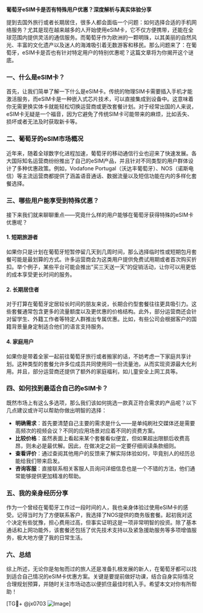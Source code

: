 **葡萄牙eSIM卡是否有特殊用户优惠？深度解析与真实体验分享**

提到去国外旅行或者长期居住，很多人都会面临一个问题：如何选择合适的手机网络服务？尤其是现在越来越多的人开始使用eSIM卡，它不仅方便携带，还能在全球范围内提供灵活的通信服务。而葡萄牙作为欧洲的一颗明珠，以其美丽的自然风光、丰富的文化遗产以及迷人的海滩吸引着无数游客和移民。那么问题来了：在葡萄牙，eSIM卡是否也有针对特定用户的特别优惠呢？这篇文章将为你揭开这个谜底。

### 一、什么是eSIM卡？
首先，让我们简单了解一下什么是eSIM卡。传统的物理SIM卡需要插入手机才能激活服务，而eSIM卡是一种嵌入式芯片技术，可以直接集成到设备中。这意味着你无需更换实体卡就能轻松切换运营商或更改套餐计划。对于经常出国的人来说，eSIM卡无疑是一个福音，因为它避免了传统SIM卡可能带来的麻烦，比如丢失、损坏或者无法及时获取新卡等。

### 二、葡萄牙的eSIM市场概况
近年来，随着全球数字化进程加速，葡萄牙的移动通信行业也迎来了快速发展。各大国际知名运营商纷纷推出了自己的eSIM产品，并且针对不同类型的用户群体设计了多种优惠政策。例如，Vodafone Portugal（沃达丰葡萄牙）、NOS（诺斯电信）等主流运营商都提供了涵盖语音通话、数据流量以及短信功能在内的多样化套餐选择。

### 三、哪些用户能享受到特殊优惠？
接下来我们就来聊聊重点——究竟什么样的用户能够在葡萄牙获得特殊的eSIM卡优惠呢？

#### 1. **短期旅游者**
如果你只是计划在葡萄牙短暂停留几天到几周时间，那么选择临时性或短期包月套餐可能是最划算的方式。许多运营商会为这类用户提供免费试用期或者首次购买折扣。举个例子，某些平台可能会推出“买三天送一天”的促销活动，让你可以用更低的成本享受更长时间的服务。

#### 2. **长期居住者**
对于打算在葡萄牙定居较长时间的朋友来说，长期合约型套餐往往更具吸引力。这些套餐通常包含更多的流量额度以及更优惠的价格结构。此外，部分运营商还会针对留学生、外籍工作者等特定人群推出专属优惠。比如，有些公司会根据客户的国籍背景量身定制适合他们的语言支持服务。

#### 4. **家庭用户**
如果你是带着全家一起前往葡萄牙旅行或者搬家的话，不妨考虑一下家庭共享计划。这种类型的套餐允许多位成员共同使用同一份流量池，从而实现资源最大化利用。并且，部分运营商还提供了额外的家庭福利，如儿童安全上网工具等。

### 四、如何找到最适合自己的eSIM卡？
既然市场上有这么多选项，那么我们该如何挑选一款真正符合需求的产品呢？以下几点建议或许可以帮助你做出明智的选择：

- **明确需求**：首先要清楚自己主要的需求是什么——是单纯刷社交媒体还是需要高频次的视频会议？不同的应用场景对应着不同的资费方案。
- **比较价格**：虽然表面上看起来某个套餐看似便宜，但如果超出限额后收费高昂，则未必是最优解。因此，在做决定之前一定要仔细阅读条款细则。
- **查看评价**：通过查阅其他用户的反馈来了解实际体验如何，毕竟别人的经历总能给我们带来启发。
- **咨询客服**：直接联系相关客服人员询问详细信息也是一个不错的方法，他们通常能够提供更加精准的帮助。

### 五、我的亲身经历分享
作为一个曾经在葡萄牙工作过一段时间的人，我也亲身体验过使用eSIM卡的感受。记得当时为了方便联系客户，我选择了NOS提供的商务版套餐。起初我对这个决定有些犹豫，担心费用过高，但事实证明这是一项非常明智的投资。除了基本通话和上网功能外，该套餐还包括了优先技术支持以及紧急援助服务等多项增值服务，极大地方便了我的日常生活。

### 六、总结
综上所述，无论你是匆匆而过的旅人还是准备扎根发展的新人，在葡萄牙都可以找到适合自己情况的eSIM卡优惠方案。关键是要提前做好功课，结合自身实际情况合理规划预算，并随时关注市场动态以便抓住最佳时机入手。希望本文对你有所帮助！

[TG💪+ @jx0703 ![Image](https://github.com/user-attachments/assets/dbca1d08-cadb-493c-b0ec-ad6f7a83f270)]